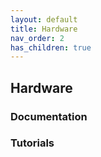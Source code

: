 ```yaml
---
layout: default
title: Hardware
nav_order: 2
has_children: true
---
```


## Hardware


### Documentation


### Tutorials
